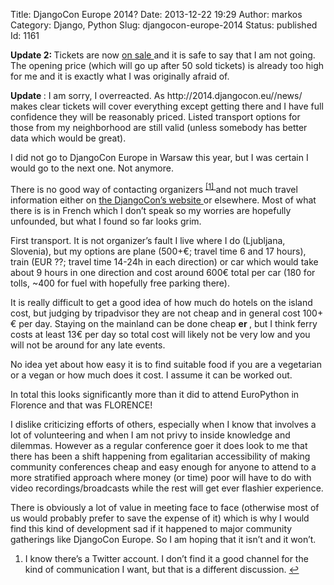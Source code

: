 Title: DjangoCon Europe 2014?
Date: 2013-12-22 19:29
Author: markos
Category: Django, Python
Slug: djangocon-europe-2014
Status: published
Id: 1161

<html>
 <body>
  <div>
   <p>
    <strong>
     Update 2:
    </strong>
    Tickets are now
    <a href="http://www.weezevent.com/djangocon-europe">
     on sale
    </a>
    and it is safe to say that I am not going. The opening price (which will go up after 50 sold tickets) is already too high for me and it is exactly what I was originally afraid of.
   </p>
   <p>
    <strong>
     Update
    </strong>
    : I am sorry, I overreacted. As http://2014.djangocon.eu//news/ makes clear tickets will cover everything except getting there and I have full confidence they will be reasonably priced. Listed transport options for those from my neighborhood are still valid (unless somebody has better data which would be great).
   </p>
   <p>
    I did not go to DjangoCon Europe in Warsaw this year, but I was certain I would go to the next one. Not anymore.
   </p>
   <p>
    There is no good way of contacting organizers
    <sup>
     <a href="#djangocon2014-note-1" id="djangocon2014-1">
      [1]
     </a>
    </sup>
    and not much travel information either on
    <a href="http://2014.djangocon.eu/">
     the DjangoCon’s website
    </a>
    or elsewhere. Most of what there is is in French which I don’t speak so my worries are hopefully unfounded, but what I found so far looks grim.
   </p>
   <p>
    First transport. It is not organizer’s fault I live where I do (Ljubljana, Slovenia), but my options are plane (500+€; travel time 6 and 17 hours), train (EUR ??; travel time 14-24h in each direction) or car which would take about 9 hours in one direction and cost around 600€ total per car (180 for tolls, ~400 for fuel with hopefully free parking there).
   </p>
   <p>
    It is really difficult to get a good idea of how much do hotels on the island cost, but judging by tripadvisor they are not cheap and in general cost 100+€ per day. Staying on the mainland can be done cheap
    <strong>
     er
    </strong>
    , but I think ferry costs at least 13€ per day so total cost will likely not be very low and you will not be around for any late events.
   </p>
   <p>
    No idea yet about how easy it is to find suitable food if you are a vegetarian or a vegan or how much does it cost. I assume it can be worked out.
   </p>
   <p>
    In total this looks significantly more than it did to attend EuroPython in Florence and that was FLORENCE!
   </p>
   <p>
    I dislike criticizing efforts of others, especially when I know that involves a lot of volunteering and when I am not privy to inside knowledge and dilemmas. However as a regular conference goer it does look to me that there has been a shift happening from egalitarian accessibility of making community conferences cheap and easy enough for anyone to attend to a more stratified approach where money (or time) poor will have to do with video recordings/broadcasts while the rest will get ever flashier experience.
   </p>
   <p>
    There is obviously a lot of value in meeting face to face (otherwise most of us would probably prefer to save the expense of it) which is why I would find this kind of development sad if it happened to major community gatherings like DjangoCon Europe. So I am hoping that it isn’t and it won’t.
   </p>
   <ol>
    <li id="djangocon2014-note-1">
     I know there’s a Twitter account. I don’t find it a good channel for the kind of communication I want, but that is a different discussion.
     <a href="#djangocon2014-1">
      ↩
     </a>
    </li>
   </ol>
  </div>
 </body>
</html>
